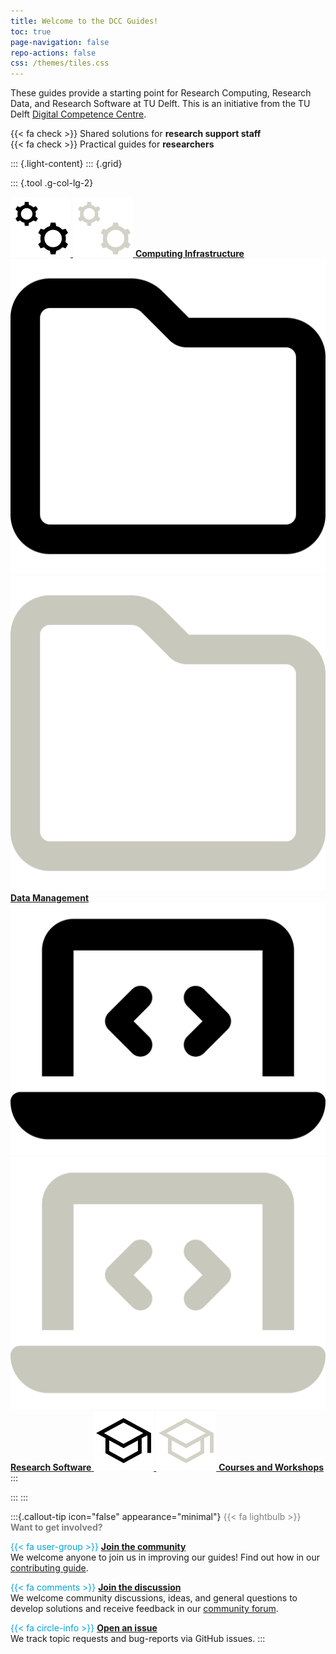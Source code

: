 ```yaml
---
title: Welcome to the DCC Guides!
toc: true
page-navigation: false
repo-actions: false
css: /themes/tiles.css
---
```


These guides provide a starting point for Research Computing, Research Data, and Research Software at TU Delft. This is an initiative from the TU Delft [Digital Competence Centre](/docs/community/dcc.md). 

{{< fa check >}} Shared solutions for **research support staff**<br>
{{< fa check >}} Practical guides for **researchers**<br>


::: {.light-content}
::: {.grid}

::: {.tool .g-col-lg-2}

<a href="docs/infrastructure/getting_started.md" role="button" class="btn btn-outline-light">
  <img src="docs/img/gear.svg" class="img-light" alt="Computing Infrastructure (light)">
  <img src="docs/img/gear-hex-d3d2c7.svg" class="img-dark" alt="Computing Infrastructure (dark)">
  <strong>Computing Infrastructure</strong>
</a>

<a href="docs/data/getting_started.md" role="button" class="btn btn-outline-light">
  <img src="docs/img/folder-regular.svg" class="img-light" alt="Data Management (light)">
  <img src="docs/img/folder-regular-rgb-200200189.svg" class="img-dark" alt="Data Management (dark)">
  <strong>Data Management</strong>
</a>

<a href="docs/software/getting_started.md" role="button" class="btn btn-outline-light">
  <img src="docs/img/laptop-code-solid.svg" class="img-light" alt="Research Software (light)">
  <img src="docs/img/laptop-code-solid-rgb-200200189.svg" class="img-dark" alt="Research Software (dark)">
  <strong>Research Software</strong>
</a>

<a href="docs/resources/courses.md" role="button" class="btn btn-outline-light">
  <img src="docs/img/cap.svg" class="img-light" alt="Courses (light)">
  <img src="docs/img/cap-hex-d3d2c7.svg" class="img-dark" alt="Courses (dark)">
  <strong>Courses and Workshops</strong>
</a>
:::

:::
:::

:::{.callout-tip icon="false" appearance="minimal"}
<span style="color: gray;">{{< fa lightbulb >}} **Want to get involved?**</span>
<br>

<span style="color: #00A6D6;">{{< fa user-group >}}</span> [**Join the community**](CONTRIBUTING.md)<br>
We welcome anyone to join us in improving our guides! Find out how in our [contributing guide](CONTRIBUTING.md).

<span style="color: #00A6D6;">{{< fa comments >}}</span> [**Join the discussion**](https://github.com/TU-Delft-DCC/TU-Delft-DCC.github.io/discussions)<br>
We welcome community discussions, ideas, and general questions to develop solutions and receive feedback in our [community forum](https://github.com/TU-Delft-DCC/TU-Delft-DCC.github.io/discussions).

<span style="color: #00A6D6;">{{< fa circle-info >}}</span> [**Open an issue**](https://github.com/TU-Delft-DCC/TU-Delft-DCC.github.io/issues/new/choose)<br>
We track topic requests and bug-reports via GitHub issues.
:::